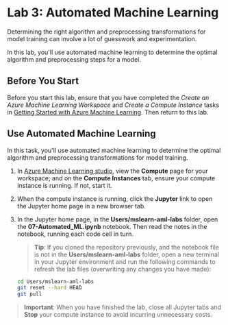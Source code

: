 # Lab 3: Automated Machine Learning

Determining the right algorithm and preprocessing transformations for model training can involve a lot of guesswork and experimentation.

In this lab, you'll use automated machine learning to determine the optimal algorithm and preprocessing steps for a model.

## Before You Start

Before you start this lab, ensure that you have completed the *Create an Azure Machine Learning Workspace* and *Create a Compute Instance* tasks in [Getting Started with Azure Machine Learning](Lab01.md). Then return to this lab.

## Use Automated Machine Learning

In this task, you'll use automated machine learning to determine the optimal algorithm and preprocessing transformations for model training.

1. In [Azure Machine Learning studio](https://ml.azure.com), view the **Compute** page for your workspace; and on the **Compute Instances** tab, ensure your compute instance is running. If not, start it.
2. When the compute instance is running, click the **Jupyter** link to open the Jupyter home page in a new browser tab.
3. In the Jupyter home page, in the **Users/mslearn-aml-labs** folder, open the **07-Automated_ML.ipynb** notebook. Then read the notes in the notebook, running each code cell in turn.

    > **Tip**: If you cloned the repository previously, and the notebook file is not in the **Users/mslearn-aml-labs** folder, open a new terminal in your Jupyter environment and run the following commands to refresh the lab files (overwriting any changes you have made):

    ```bash
    cd Users/mslearn-aml-labs
    git reset --hard HEAD
    git pull
    ```

> **Important**: When you have finished the lab, close all Jupyter tabs and **Stop** your compute instance to avoid incurring unnecessary costs.
